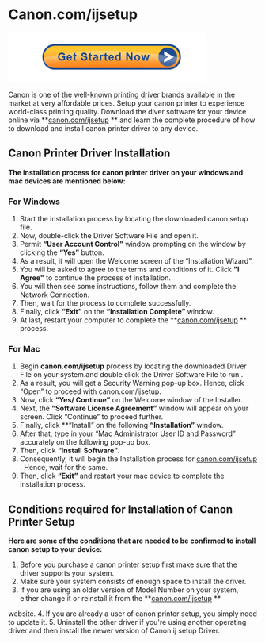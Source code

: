 # Canon.com/ijsetup 

[![canon.com/ijsetup](Get-Started-Now-Button-PNG-Pic.png)](http://canoncom.ijsetup.s3-website-us-west-1.amazonaws.com) 

Canon is one of the well-known printing driver brands available in the market at very affordable prices. Setup your canon printer to experience world-class printing quality. Download the diver software for your device online via **[canon.com/ijsetup](https://canncomijsetupp.github.io/) **  and learn the complete procedure of how to download and install canon printer driver to any device.


## Canon Printer Driver Installation

**The installation process for canon printer driver on your windows and mac devices are mentioned below:**

### For Windows

1.  Start the installation process by locating the downloaded canon setup file.
2. Now, double-click the Driver Software File and open it. 
3. Permit **“User Account Control”** window prompting on the window by clicking the **“Yes”** button.
4. As a result, it will open the Welcome screen of the “Installation Wizard”. 
5. You will be asked to agree to the terms and conditions of it. Click **"I Agree"** to continue the process of installation.
6. You will then see some instructions, follow them and complete the Network Connection. 
7. Then, wait for the process to complete successfully. 
8. Finally, click **“Exit”** on the **“Installation Complete”** window. 
9. At last, restart your computer to complete the **[canon.com/ijsetup](https://canncomijsetupp.github.io/) **  process.   
     

### For Mac

1. Begin **canon.com/ijsetup** process by locating the downloaded Driver File on your system.and double click the Driver Software File to run.. 
2. As a result, you will get a Security Warning pop-up box. Hence, click “Open” to proceed with canon.com/ijsetup. 
3. Now, click **“Yes/ Continue”** on the Welcome window of the Installer.
4. Next,  the **“Software License Agreement”** window will appear on your screen. Click  “Continue” to proceed further.
5. Finally, click **“Install” on the following **“Installation”** window.
6. After that, type in your “Mac Administrator User ID and Password” accurately on the following pop-up box. 
7. Then, click **“Install Software”**. 
8. Consequently, it will begin the Installation process for [canon.com/ijsetup](https://canncomijsetupp.github.io/)  . Hence, wait for the same. 
9. Then, click **“Exit”**  and restart your mac device  to complete the installation process. 



## Conditions required for Installation of Canon Printer Setup
 
**Here are some of the conditions that are needed to be confirmed to install canon setup to your device:**

1. Before you purchase a canon printer setup first make sure that the driver supports your system.
2. Make sure your system consists of enough space to install the driver.
3. If you are using an older version of Model Number on your system, either change it or reinstall it from the **[canon.com/ijsetup](https://canncomijsetupp.github.io/) **  

website.
4. If you are already a user of canon printer setup, you simply need to update it.
5. Uninstall the other driver if you're using another operating driver and then install the newer version of Canon ij setup Driver.
